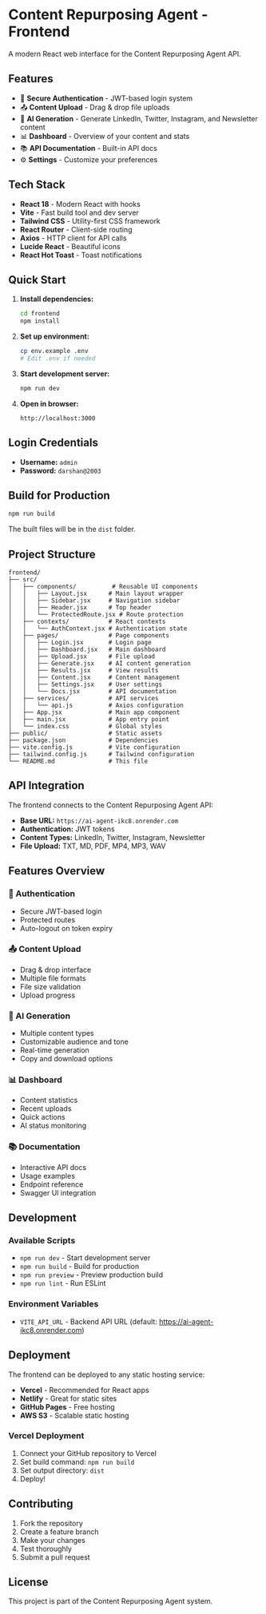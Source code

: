 # Content Repurposing Agent - Frontend

A modern React web interface for the Content Repurposing Agent API.

## Features

- 🔐 **Secure Authentication** - JWT-based login system
- 📤 **Content Upload** - Drag & drop file uploads
- 🤖 **AI Generation** - Generate LinkedIn, Twitter, Instagram, and Newsletter content
- 📊 **Dashboard** - Overview of your content and stats
- 📚 **API Documentation** - Built-in API docs
- ⚙️ **Settings** - Customize your preferences

## Tech Stack

- **React 18** - Modern React with hooks
- **Vite** - Fast build tool and dev server
- **Tailwind CSS** - Utility-first CSS framework
- **React Router** - Client-side routing
- **Axios** - HTTP client for API calls
- **Lucide React** - Beautiful icons
- **React Hot Toast** - Toast notifications

## Quick Start

1. **Install dependencies:**
   ```bash
   cd frontend
   npm install
   ```

2. **Set up environment:**
   ```bash
   cp env.example .env
   # Edit .env if needed
   ```

3. **Start development server:**
   ```bash
   npm run dev
   ```

4. **Open in browser:**
   ```
   http://localhost:3000
   ```

## Login Credentials

- **Username:** `admin`
- **Password:** `darshan@2003`

## Build for Production

```bash
npm run build
```

The built files will be in the `dist` folder.

## Project Structure

```
frontend/
├── src/
│   ├── components/          # Reusable UI components
│   │   ├── Layout.jsx      # Main layout wrapper
│   │   ├── Sidebar.jsx     # Navigation sidebar
│   │   ├── Header.jsx      # Top header
│   │   └── ProtectedRoute.jsx # Route protection
│   ├── contexts/           # React contexts
│   │   └── AuthContext.jsx # Authentication state
│   ├── pages/              # Page components
│   │   ├── Login.jsx       # Login page
│   │   ├── Dashboard.jsx   # Main dashboard
│   │   ├── Upload.jsx      # File upload
│   │   ├── Generate.jsx    # AI content generation
│   │   ├── Results.jsx     # View results
│   │   ├── Content.jsx     # Content management
│   │   ├── Settings.jsx    # User settings
│   │   └── Docs.jsx        # API documentation
│   ├── services/           # API services
│   │   └── api.js          # Axios configuration
│   ├── App.jsx             # Main app component
│   ├── main.jsx            # App entry point
│   └── index.css           # Global styles
├── public/                 # Static assets
├── package.json            # Dependencies
├── vite.config.js          # Vite configuration
├── tailwind.config.js      # Tailwind configuration
└── README.md               # This file
```

## API Integration

The frontend connects to the Content Repurposing Agent API:

- **Base URL:** `https://ai-agent-ikc8.onrender.com`
- **Authentication:** JWT tokens
- **Content Types:** LinkedIn, Twitter, Instagram, Newsletter
- **File Upload:** TXT, MD, PDF, MP4, MP3, WAV

## Features Overview

### 🔐 Authentication
- Secure JWT-based login
- Protected routes
- Auto-logout on token expiry

### 📤 Content Upload
- Drag & drop interface
- Multiple file formats
- File size validation
- Upload progress

### 🤖 AI Generation
- Multiple content types
- Customizable audience and tone
- Real-time generation
- Copy and download options

### 📊 Dashboard
- Content statistics
- Recent uploads
- Quick actions
- AI status monitoring

### 📚 Documentation
- Interactive API docs
- Usage examples
- Endpoint reference
- Swagger UI integration

## Development

### Available Scripts

- `npm run dev` - Start development server
- `npm run build` - Build for production
- `npm run preview` - Preview production build
- `npm run lint` - Run ESLint

### Environment Variables

- `VITE_API_URL` - Backend API URL (default: https://ai-agent-ikc8.onrender.com)

## Deployment

The frontend can be deployed to any static hosting service:

- **Vercel** - Recommended for React apps
- **Netlify** - Great for static sites
- **GitHub Pages** - Free hosting
- **AWS S3** - Scalable static hosting

### Vercel Deployment

1. Connect your GitHub repository to Vercel
2. Set build command: `npm run build`
3. Set output directory: `dist`
4. Deploy!

## Contributing

1. Fork the repository
2. Create a feature branch
3. Make your changes
4. Test thoroughly
5. Submit a pull request

## License

This project is part of the Content Repurposing Agent system.
